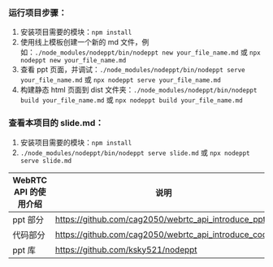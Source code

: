 ### 运行项目步骤：
1. 安装项目需要的模块：`npm install`
2. 使用线上模板创建一个新的 md 文件，例如：`./node_modules/nodeppt/bin/nodeppt new your_file_name.md` 或 `npx nodeppt new your_file_name.md`
3. 查看 ppt 页面，并调试：`./node_modules/nodeppt/bin/nodeppt serve your_file_name.md` 或 `npx nodeppt serve your_file_name.md`
4. 构建静态 html 页面到 dist 文件夹：`./node_modules/nodeppt/bin/nodeppt build your_file_name.md` 或 `npx nodeppt build your_file_name.md`

### 查看本项目的 slide.md：
1. 安装项目需要的模块：`npm install`
2. `./node_modules/nodeppt/bin/nodeppt serve slide.md` 或 `npx nodeppt serve slide.md`

WebRTC API 的使用介绍 | 说明
--- | ---
ppt 部分 | https://github.com/cag2050/webrtc_api_introduce_ppt
代码部分 | https://github.com/cag2050/webrtc_api_introduce_code
ppt 库 | https://github.com/ksky521/nodeppt
